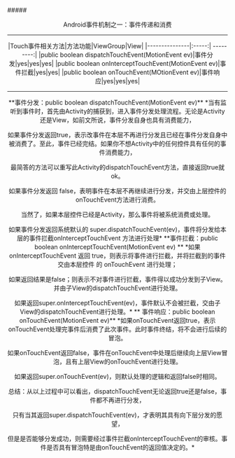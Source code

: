 #####<center>Android事件机制之一：事件传递和消费
***
|Touch事件相关方法|方法功能|ViewGroup|View|
|---------------|:-----:| ---------:|
|public boolean dispatchTouchEvent(MotionEvent ev)|事件分发|yes|yes|yes|
|public boolean onInterceptTouchEvent(MotionEvent ev)|事件拦截|yes|yes|
|public boolean onTouchEvent(MOtionEvent ev)|事件响应|yes|yes|yes|
<hr>
**事件分发：public boolean dispatchTouchEvent(MotionEvent ev)**
*当有监听到事件时，首先由Activity的捕获到，进入事件分发处理流程。无论是Activity还是View，如前文所说，事件分发自身也具有消费能力，

如果事件分发返回true，表示改事件在本层不再进行分发且已经在事件分发自身中被消费了。至此，事件已经完结。如果你不想Activity中的任何控件具有任何的事件消费能力，

最简答的方法可以重写此Activity的dispatchTouchEvent方法，直接返回true就ok。

如果事件分发返回 false，表明事件在本层不再继续进行分发，并交由上层控件的onTouchEvent方法进行消费。

当然了，如果本层控件已经是Activity，那么事件将被系统消费或处理。

如果事件分发返回系统默认的 super.dispatchTouchEvent(ev)，事件将分发给本层的事件拦截onInterceptTouchEvent 方法进行处理*
**事件拦截：public boolean onInterceptTouchEvent(MotionEvent ev) **
*如果 onInterceptTouchEvent 返回 true，则表示将事件进行拦截，并将拦截到的事件交由本层控件 的 onTouchEvent 进行处理；

如果返回结果是false；则表示不对事件进行拦截，事件得以成功分发到子View。并由子View的dispatchTouchEvent进行处理。

如果返回super.onInterceptTouchEvent(ev)，事件默认不会被拦截，交由子View的dispatchTouchEvent进行处理。*
** 事件响应：public boolean onTouchEvent(MotionEvent ev)**
*如果onTouchEvent返回true，表示onTouchEvent处理完事件后消费了此次事件。此时事件终结，将不会进行后续的冒泡。

如果onTouchEvent返回false，事件在onTouchEvent中处理后继续向上层View冒泡，且有上层View的onTouchEvent进行处理。

如果返回super.onTouchEvent(ev)，则默认处理的逻辑和返回false时相同。

总结：从以上过程中可以看出，dispatchTouchEvent无论返回true还是false，事件都不再进行分发，

只有当其返回super.dispatchTouchEvent(ev)，才表明其具有向下层分发的愿望，

但是是否能够分发成功，则需要经过事件拦截onInterceptTouchEvent的审核。事件是否具有冒泡特是由onTouchEvent的返回值决定的。*